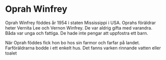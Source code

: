 # Oprah Winfrey

Oprah Winfrey föddes år 1954 i staten Mississippi i USA. Oprahs föräldrar heter Vernita Lee och Vernon Winfrey. De var aldrig gifta med varandra. Båda var unga och fattiga. De hade inte pengar att uppfostra ett barn.

När Oprah föddes fick hon bo hos sin farmor och farfar på landet. Farföräldrarna bodde i ett enkelt hus. Det fanns varken rinnande vatten eller toalet
<!--stackedit_data:
eyJoaXN0b3J5IjpbNjA5NDMyOTkwXX0=
-->